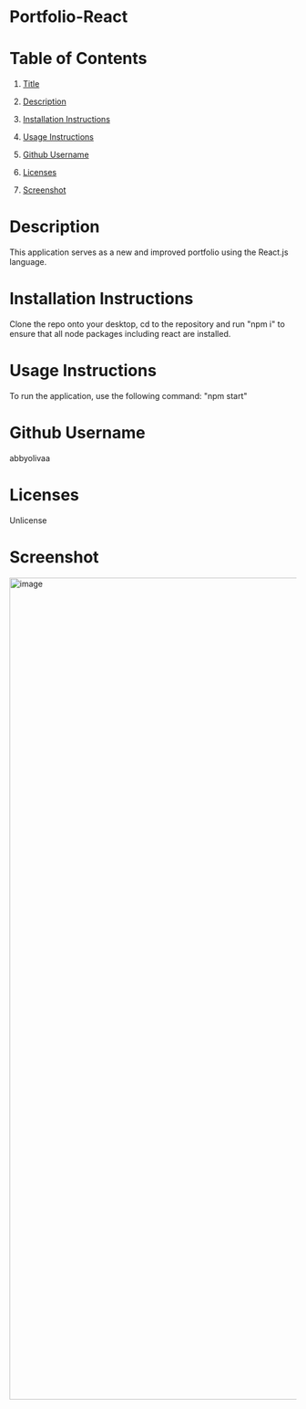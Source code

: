   # **Portfolio-React**
 

# Table of Contents

1. [Title](#Title)


2. [Description](#Description)


3. [Installation Instructions](#Installation-Instructions)


4. [Usage Instructions](#Usage-Instructions)


5. [Github Username](#Github-Username)


6. [Licenses](#Licenses)


7. [Screenshot](#Screenshot)


    
  # Description
  This application serves as a new and improved portfolio using the React.js language.


  # Installation Instructions
  Clone the repo onto your desktop, cd to the repository and run "npm i" to ensure that all node packages including react are installed. 

  # Usage Instructions
  To run the application, use the following command: "npm start"


  # Github Username
  abbyolivaa


  # Licenses
  Unlicense

  # Screenshot 
  <img width="1440" alt="image" src="https://user-images.githubusercontent.com/100249688/182747878-e6544e9f-d8bf-437b-acd0-6e8a6bf2a762.png">


    